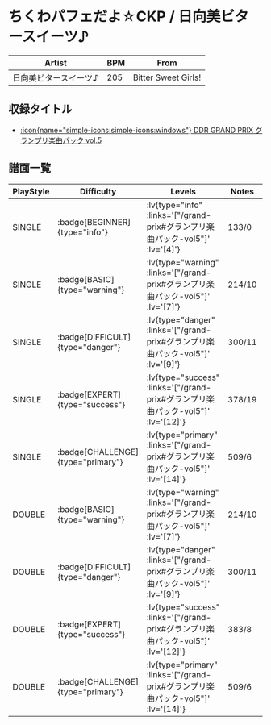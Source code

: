 # ちくわパフェだよ☆CKP / 日向美ビタースイーツ♪

|Artist|BPM|From|
|------|---|----|
|日向美ビタースイーツ♪|205|Bitter Sweet Girls!|

## 収録タイトル

- [ :icon{name="simple-icons:simple-icons:windows"} DDR GRAND PRIX グランプリ楽曲パック vol.5](/grand-prix#グランプリ楽曲パック-vol5)

## 譜面一覧

|PlayStyle|Difficulty|Levels|Notes|Movie|
|---------|----------|------|-----|-----|
|SINGLE| :badge[BEGINNER]{type="info"} | :lv{type="info" :links='["/grand-prix#グランプリ楽曲パック-vol5"]' :lv='[4]'} |133/0||
|SINGLE| :badge[BASIC]{type="warning"} | :lv{type="warning" :links='["/grand-prix#グランプリ楽曲パック-vol5"]' :lv='[7]'} |214/10||
|SINGLE| :badge[DIFFICULT]{type="danger"} | :lv{type="danger" :links='["/grand-prix#グランプリ楽曲パック-vol5"]' :lv='[9]'} |300/11||
|SINGLE| :badge[EXPERT]{type="success"} | :lv{type="success" :links='["/grand-prix#グランプリ楽曲パック-vol5"]' :lv='[12]'} |378/19||
|SINGLE| :badge[CHALLENGE]{type="primary"} | :lv{type="primary" :links='["/grand-prix#グランプリ楽曲パック-vol5"]' :lv='[14]'} |509/6||
|DOUBLE| :badge[BASIC]{type="warning"} | :lv{type="warning" :links='["/grand-prix#グランプリ楽曲パック-vol5"]' :lv='[7]'} |214/10||
|DOUBLE| :badge[DIFFICULT]{type="danger"} | :lv{type="danger" :links='["/grand-prix#グランプリ楽曲パック-vol5"]' :lv='[9]'} |300/11||
|DOUBLE| :badge[EXPERT]{type="success"} | :lv{type="success" :links='["/grand-prix#グランプリ楽曲パック-vol5"]' :lv='[12]'} |383/8||
|DOUBLE| :badge[CHALLENGE]{type="primary"} | :lv{type="primary" :links='["/grand-prix#グランプリ楽曲パック-vol5"]' :lv='[14]'} |509/6||
